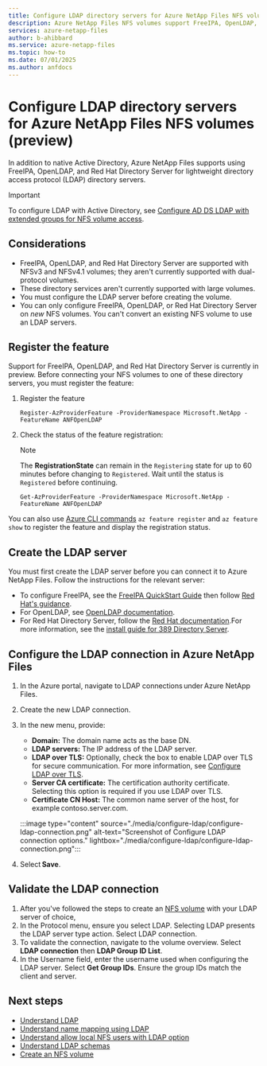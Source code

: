 ```yaml
---
title: Configure LDAP directory servers for Azure NetApp Files NFS volumes
description: Azure NetApp Files NFS volumes support FreeIPA, OpenLDAP, and Red Hat Directory Server as alternative directory services in Azure NetApp Files.
services: azure-netapp-files
author: b-ahibbard
ms.service: azure-netapp-files
ms.topic: how-to
ms.date: 07/01/2025
ms.author: anfdocs
---
```

# Configure LDAP directory servers for Azure NetApp Files NFS volumes (preview)

In addition to native Active Directory, Azure NetApp Files supports using FreeIPA, OpenLDAP, and Red Hat Directory Server for lightweight directory access protocol (LDAP) directory servers. 

>[!IMPORTANT]
>To configure LDAP with Active Directory, see [Configure AD DS LDAP with extended groups for NFS volume access](configure-ldap-extended-groups.md).

## Considerations 

* FreeIPA, OpenLDAP, and Red Hat Directory Server are supported with NFSv3 and NFSv4.1 volumes; they aren't currently supported with dual-protocol volumes. 
* These directory services aren't currently supported with large volumes. 
* You must configure the LDAP server before creating the volume. 
* You can only configure FreeIPA, OpenLDAP, or Red Hat Directory Server on _new_ NFS volumes. You can't convert an existing NFS volume to use an LDAP servers. 


## Register the feature

Support for FreeIPA, OpenLDAP, and Red Hat Directory Server is currently in preview. Before connecting your NFS volumes to one of these directory servers, you must register the feature: 

1.  Register the feature

    ```azurepowershell-interactive
    Register-AzProviderFeature -ProviderNamespace Microsoft.NetApp -FeatureName ANFOpenLDAP
    ```

2. Check the status of the feature registration: 

    > [!NOTE]
    > The **RegistrationState** can remain in the `Registering` state for up to 60 minutes before changing to `Registered`. Wait until the status is `Registered` before continuing.

    ```azurepowershell-interactive
    Get-AzProviderFeature -ProviderNamespace Microsoft.NetApp -FeatureName ANFOpenLDAP
    ```
You can also use [Azure CLI commands](/cli/azure/feature) `az feature register` and `az feature show` to register the feature and display the registration status. 

## Create the LDAP server 

You must first create the LDAP server before you can connect it to Azure NetApp Files. Follow the instructions for the relevant server: 

* To configure FreeIPA, see the [FreeIPA QuickStart Guide](https://www.freeipa.org/page/Quick_Start_Guide) then follow [Red Hat's guidance](https://docs.redhat.com/en/documentation/red_hat_enterprise_linux/7/html/linux_domain_identity_authentication_and_policy_guide/client-install#client-install-non-interactive).
* For OpenLDAP, see [OpenLDAP documentation](https://www.openldap.org/doc/).
* For Red Hat Directory Server, follow the [Red Hat documentation](https://docs.redhat.com/en/documentation/red_hat_fuse/6.3/html/security_guide/esbldaptutorialinstallds#ESBLDAPTutorialInstallDS).For more information, see the [install guide for 389 Directory Server](https://www.port389.org/docs/389ds/howto/howto-install-389.html). 

## Configure the LDAP connection in Azure NetApp Files 

1. In the Azure portal, navigate to LDAP connections under Azure NetApp Files. 
1. Create the new LDAP connection. 
1. In the new menu, provide: 
    * **Domain:** The domain name acts as the base DN. 
    * **LDAP servers:** The IP address of the LDAP server. 
    * **LDAP over TLS:** Optionally, check the box to enable LDAP over TLS for secure communication. For more information, see [Configure LDAP over TLS](configure-ldap-over-tls.md).
    * **Server CA certificate:** The certification authority certificate. Selecting this option is required if you use LDAP over TLS. 
    * **Certificate CN Host:** The common name server of the host, for example contoso.server.com. 

    :::image type="content" source="./media/configure-ldap/configure-ldap-connection.png" alt-text="Screenshot of Configure LDAP connection options." lightbox="./media/configure-ldap/configure-ldap-connection.png":::

1. Select **Save**. 

## Validate the LDAP connection 

1. After you've followed the steps to create an [NFS volume](azure-netapp-files-create-volumes.md) with your LDAP server of choice, 
1. In the Protocol menu, ensure you select LDAP. Selecting LDAP presents the LDAP server type action. Select LDAP connection. 
1. To validate the connection, navigate to the volume overview. Select **LDAP connection** then **LDAP Group ID List**.  
1. In the Username field, enter the username used when configuring the LDAP server. Select **Get Group IDs**. Ensure the group IDs match the client and server.

## Next steps

- [Understand LDAP](lightweight-directory-access-protocol.md)
- [Understand name mapping using LDAP](lightweight-directory-access-protocol-name-mapping.md)
- [Understand allow local NFS users with LDAP option](lightweight-directory-access-protocol-local-users.md)
- [Understand LDAP schemas](lightweight-directory-access-protocol-schemas.md)
- [Create an NFS volume](azure-netapp-files-create-volumes.md)